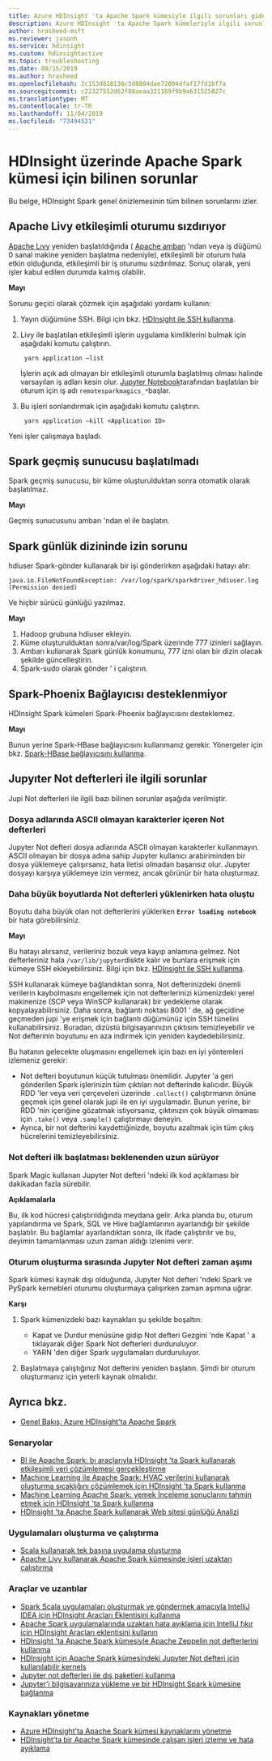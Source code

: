 ```yaml
---
title: Azure HDInsight 'ta Apache Spark kümesiyle ilgili sorunları giderme
description: Azure HDInsight 'ta Apache Spark kümeleriyle ilgili sorunlar ve bu sorunları geçici olarak çözmek hakkında bilgi edinin.
author: hrasheed-msft
ms.reviewer: jasonh
ms.service: hdinsight
ms.custom: hdinsightactive
ms.topic: troubleshooting
ms.date: 08/15/2019
ms.author: hrasheed
ms.openlocfilehash: 2c153d818136c5d8804dae72004dfaf17fd1bf7a
ms.sourcegitcommit: c22327552d62f88aeaa321189f9b9a631525027c
ms.translationtype: MT
ms.contentlocale: tr-TR
ms.lasthandoff: 11/04/2019
ms.locfileid: "73494521"
---
```

# <a name="known-issues-for-apache-spark-cluster-on-hdinsight"></a>HDInsight üzerinde Apache Spark kümesi için bilinen sorunlar

Bu belge, HDInsight Spark genel önizlemesinin tüm bilinen sorunlarını izler.  

## <a name="apache-livy-leaks-interactive-session"></a>Apache Livy etkileşimli oturumu sızdırıyor
[Apache Lıvy](https://livy.incubator.apache.org/) yeniden başlatıldığında ( [Apache ambarı](https://ambari.apache.org/) 'ndan veya iş düğümü 0 sanal makine yeniden başlatma nedeniyle), etkileşimli bir oturum hala etkin olduğunda, etkileşimli bir iş oturumu sızdırılmaz. Sonuç olarak, yeni işler kabul edilen durumda kalmış olabilir.

**Mayı**

Sorunu geçici olarak çözmek için aşağıdaki yordamı kullanın:

1. Yayın düğümüne SSH. Bilgi için bkz. [HDInsight ile SSH kullanma](../hdinsight-hadoop-linux-use-ssh-unix.md).

2. Livy ile başlatılan etkileşimli işlerin uygulama kimliklerini bulmak için aşağıdaki komutu çalıştırın.

        yarn application –list

    İşlerin açık adı olmayan bir etkileşimli oturumla başlatılmış olması halinde varsayılan iş adları kesin olur. [Jupyter Notebook](https://jupyter.org/)tarafından başlatılan bir oturum için iş adı `remotesparkmagics_*`başlar.

3. Bu işleri sonlandırmak için aşağıdaki komutu çalıştırın.

        yarn application –kill <Application ID>

Yeni işler çalışmaya başladı.

## <a name="spark-history-server-not-started"></a>Spark geçmiş sunucusu başlatılmadı
Spark geçmiş sunucusu, bir küme oluşturulduktan sonra otomatik olarak başlatılmaz.  

**Mayı**

Geçmiş sunucusunu ambarı 'ndan el ile başlatın.

## <a name="permission-issue-in-spark-log-directory"></a>Spark günlük dizininde izin sorunu
hdiuser Spark-gönder kullanarak bir işi gönderirken aşağıdaki hatayı alır:

```
java.io.FileNotFoundException: /var/log/spark/sparkdriver_hdiuser.log (Permission denied)
```

Ve hiçbir sürücü günlüğü yazılmaz.

**Mayı**

1. Hadoop grubuna hdiuser ekleyin.
2. Küme oluşturulduktan sonra/var/log/Spark üzerinde 777 izinleri sağlayın.
3. Ambarı kullanarak Spark günlük konumunu, 777 izni olan bir dizin olacak şekilde güncelleştirin.  
4. Spark-sudo olarak gönder ' i çalıştırın.  

## <a name="spark-phoenix-connector-is-not-supported"></a>Spark-Phoenix Bağlayıcısı desteklenmiyor

HDInsight Spark kümeleri Spark-Phoenix bağlayıcısını desteklemez.

**Mayı**

Bunun yerine Spark-HBase bağlayıcısını kullanmanız gerekir. Yönergeler için bkz. [Spark-HBase bağlayıcısını kullanma](https://web.archive.org/web/20190112153146/https://blogs.msdn.microsoft.com/azuredatalake/2016/07/25/hdinsight-how-to-use-spark-hbase-connector/).

## <a name="issues-related-to-jupyter-notebooks"></a>Jupyıter Not defterleri ile ilgili sorunlar

Jupi Not defterleri ile ilgili bazı bilinen sorunlar aşağıda verilmiştir.

### <a name="notebooks-with-non-ascii-characters-in-filenames"></a>Dosya adlarında ASCII olmayan karakterler içeren Not defterleri

Jupyter Not defteri dosya adlarında ASCII olmayan karakterler kullanmayın. ASCII olmayan bir dosya adına sahip Jupyter kullanıcı arabiriminden bir dosya yüklemeye çalışırsanız, hata iletisi olmadan başarısız olur. Jupyter dosyayı karşıya yüklemeye izin vermez, ancak görünür bir hata oluşturmaz.

### <a name="error-while-loading-notebooks-of-larger-sizes"></a>Daha büyük boyutlarda Not defterleri yüklenirken hata oluştu

Boyutu daha büyük olan not defterlerini yüklerken **`Error loading notebook`** bir hata görebilirsiniz.  

**Mayı**

Bu hatayı alırsanız, verileriniz bozuk veya kayıp anlamına gelmez.  Not defterleriniz hala `/var/lib/jupyter`diskte kalır ve bunlara erişmek için kümeye SSH ekleyebilirsiniz. Bilgi için bkz. [HDInsight ile SSH kullanma](../hdinsight-hadoop-linux-use-ssh-unix.md).

SSH kullanarak kümeye bağlandıktan sonra, Not defterinizdeki önemli verilerin kaybolmasını engellemek için not defterlerinizi kümenizdeki yerel makinenize (SCP veya WinSCP kullanarak) bir yedekleme olarak kopyalayabilirsiniz. Daha sonra, bağlantı noktası 8001 ' de, ağ geçidine geçmeden jupi 'ye erişmek için bağlantı düğümünüz için SSH tünelini kullanabilirsiniz.  Buradan, dizüstü bilgisayarınızın çıktısını temizleyebilir ve Not defterinin boyutunu en aza indirmek için yeniden kaydedebilirsiniz.

Bu hatanın gelecekte oluşmasını engellemek için bazı en iyi yöntemleri izlemeniz gerekir:

* Not defteri boyutunun küçük tutulması önemlidir. Jupyter 'a geri gönderilen Spark işlerinizin tüm çıktıları not defterinde kalıcıdır.  Büyük RDD 'ler veya veri çerçeveleri üzerinde `.collect()` çalıştırmanın önüne geçmek için genel olarak jupi ile en iyi uygulamadır. Bunun yerine, bir RDD 'nin içeriğine gözatmak istiyorsanız, çıktınızın çok büyük olmaması için `.take()` veya `.sample()` çalıştırmayı deneyin.
* Ayrıca, bir not defterini kaydettiğinizde, boyutu azaltmak için tüm çıkış hücrelerini temizleyebilirsiniz.

### <a name="notebook-initial-startup-takes-longer-than-expected"></a>Not defteri ilk başlatması beklenenden uzun sürüyor

Spark Magic kullanan Jupyter Not defteri 'ndeki ilk kod açıklaması bir dakikadan fazla sürebilir.  

**Açıklamalarla**

Bu, ilk kod hücresi çalıştırıldığında meydana gelir. Arka planda bu, oturum yapılandırma ve Spark, SQL ve Hive bağlamlarının ayarlandığı bir şekilde başlatılır. Bu bağlamlar ayarlandıktan sonra, ilk ifade çalıştırılır ve bu, deyimin tamamlanması uzun zaman aldığı izlenimi verir.

### <a name="jupyter-notebook-timeout-in-creating-the-session"></a>Oturum oluşturma sırasında Jupyter Not defteri zaman aşımı

Spark kümesi kaynak dışı olduğunda, Jupyter Not defteri 'ndeki Spark ve PySpark kernebleri oturumu oluşturmaya çalışırken zaman aşımına uğrar.

**Karşı**

1. Spark kümenizdeki bazı kaynakları şu şekilde boşaltın:

   * Kapat ve Durdur menüsüne gidip Not defteri Gezgini 'nde Kapat ' a tıklayarak diğer Spark Not defterleri durduruluyor.
   * YARN 'den diğer Spark uygulamaları durduruluyor.

2. Başlatmaya çalıştığınız Not defterini yeniden başlatın. Şimdi bir oturum oluşturmanız için yeterli kaynak olmalıdır.

## <a name="see-also"></a>Ayrıca bkz.

* [Genel Bakış: Azure HDInsight’ta Apache Spark](apache-spark-overview.md)

### <a name="scenarios"></a>Senaryolar

* [BI ile Apache Spark: bı araçlarıyla HDInsight 'ta Spark kullanarak etkileşimli veri çözümlemesi gerçekleştirme](apache-spark-use-bi-tools.md)
* [Machine Learning ile Apache Spark: HVAC verilerini kullanarak oluşturma sıcaklığını çözümlemek için HDInsight 'ta Spark kullanma](apache-spark-ipython-notebook-machine-learning.md)
* [Machine Learning Apache Spark: yemek İnceleme sonuçlarını tahmin etmek için HDInsight 'ta Spark kullanma](apache-spark-machine-learning-mllib-ipython.md)
* [HDInsight 'ta Apache Spark kullanarak Web sitesi günlüğü Analizi](apache-spark-custom-library-website-log-analysis.md)

### <a name="create-and-run-applications"></a>Uygulamaları oluşturma ve çalıştırma

* [Scala kullanarak tek başına uygulama oluşturma](apache-spark-create-standalone-application.md)
* [Apache Livy kullanarak Apache Spark kümesinde işleri uzaktan çalıştırma](apache-spark-livy-rest-interface.md)

### <a name="tools-and-extensions"></a>Araçlar ve uzantılar

* [Spark Scala uygulamaları oluşturmak ve göndermek amacıyla IntelliJ IDEA için HDInsight Araçları Eklentisini kullanma](apache-spark-intellij-tool-plugin.md)
* [Apache Spark uygulamalarında uzaktan hata ayıklama için IntelliJ fıkır için HDInsight Araçları eklentisini kullanın](apache-spark-intellij-tool-plugin-debug-jobs-remotely.md)
* [HDInsight 'ta Apache Spark kümesiyle Apache Zeppelin not defterlerini kullanma](apache-spark-zeppelin-notebook.md)
* [HDInsight için Apache Spark kümesindeki Jupyter Not defteri için kullanılabilir kernels](apache-spark-jupyter-notebook-kernels.md)
* [Jupyter not defterleri ile dış paketleri kullanma](apache-spark-jupyter-notebook-use-external-packages.md)
* [Jupyter’i bilgisayarınıza yükleme ve bir HDInsight Spark kümesine bağlanma](apache-spark-jupyter-notebook-install-locally.md)

### <a name="manage-resources"></a>Kaynakları yönetme

* [Azure HDInsight’ta Apache Spark kümesi kaynaklarını yönetme](apache-spark-resource-manager.md)
* [HDInsight’ta bir Apache Spark kümesinde çalışan işleri izleme ve hata ayıklama](apache-spark-job-debugging.md)